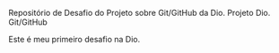 Repositório de Desafio do Projeto sobre Git/GitHub da Dio.
Projeto Dio. Git/GitHub

Este é meu primeiro desafio na Dio.
